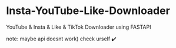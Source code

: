 # Insta-YouTube-Like-Downloader
 YouTube & Insta & Like  & TikTok Downloader using FASTAPI

 note: maybe api doesnt work) check urself ✔️
